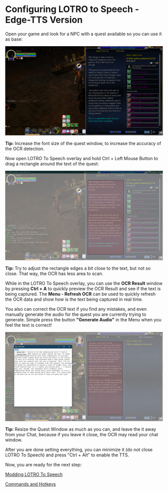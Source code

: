 # Configuring LOTRO to Speech - Edge-TTS Version

Open your game and look for a NPC with a quest available so you can use it as base:

![enter image description here](https://github.com/ils94/LOTROToSpeech/blob/master/Tutorial/Images/tutorial1.PNG?raw=true)

**Tip:** Increase the font size of the quest window, to increase the accuracy of the OCR detection.

Now open LOTRO To Speech overlay and hold Ctrl + Left Mouse Button to drag a rectangle around the text of the quest:

![enter image description here](https://github.com/ils94/LOTROToSpeech/blob/master/Tutorial/Images/tutorial2.PNG?raw=true)

**Tip:** Try to adjust the rectangle edges a bit close to the text, but not so close. That way, the OCR has less area to scan.

While in the LOTRO To Speech overlay, you can use the **OCR Result** window by pressing **Ctrl + A** to quickly preview the OCR Result and see if the text is being captured. The **Menu - Refresh OCR** can be used to quickly refresh the OCR data and show how is the text being captured in real time.

You also can correct the OCR text if you find any mistakes, and even manually generate the audio for the quest you are currently trying to generate. Simple press the button **"Generate Audio"** in the Menu when you feel the text is correct!

![enter image description here](https://github.com/ils94/LOTROToSpeech/blob/master/Tutorial/Images/tutorial3.jpg?raw=true)

**Tip:** Resize the Quest Window as much as you can, and leave the it away from your Chat, because if you leave it close, the OCR may read your chat window.

After you are done setting everything, you can minimize it (do not close LOTRO To Speech) and press "Ctrl + Alt" to enable the TTS.

Now, you are ready for the next step:

[Modding LOTRO To Speech](https://github.com/ils94/LOTROToSpeech/blob/master/Tutorial/Files/modding.md)

[Commands and Hotkeys](https://github.com/ils94/LOTROToSpeech/blob/master/Tutorial/Files/commandsandhotkeys.md)
